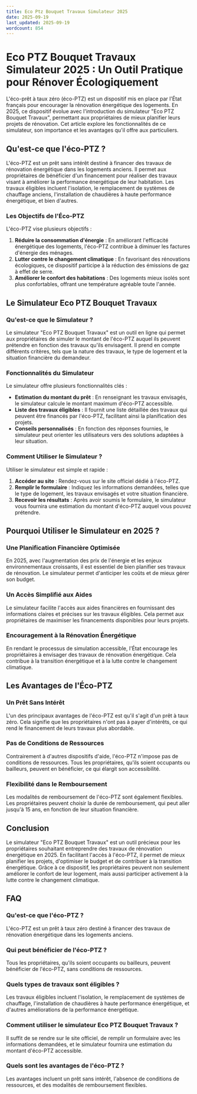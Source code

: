 ```yaml
---
title: Eco Ptz Bouquet Travaux Simulateur 2025
date: 2025-09-19
last_updated: 2025-09-19
wordcount: 854
---
```


# Eco PTZ Bouquet Travaux Simulateur 2025 : Un Outil Pratique pour Rénover Écologiquement

L'éco-prêt à taux zéro (éco-PTZ) est un dispositif mis en place par l'État français pour encourager la rénovation énergétique des logements. En 2025, ce dispositif évolue avec l'introduction du simulateur "Eco PTZ Bouquet Travaux", permettant aux propriétaires de mieux planifier leurs projets de rénovation. Cet article explore les fonctionnalités de ce simulateur, son importance et les avantages qu'il offre aux particuliers.

## Qu'est-ce que l'éco-PTZ ?

L'éco-PTZ est un prêt sans intérêt destiné à financer des travaux de rénovation énergétique dans les logements anciens. Il permet aux propriétaires de bénéficier d'un financement pour réaliser des travaux visant à améliorer la performance énergétique de leur habitation. Les travaux éligibles incluent l'isolation, le remplacement de systèmes de chauffage anciens, l'installation de chaudières à haute performance énergétique, et bien d'autres.

### Les Objectifs de l'Éco-PTZ

L'éco-PTZ vise plusieurs objectifs :

1. **Réduire la consommation d'énergie** : En améliorant l'efficacité énergétique des logements, l'éco-PTZ contribue à diminuer les factures d'énergie des ménages.
2. **Lutter contre le changement climatique** : En favorisant des rénovations écologiques, ce dispositif participe à la réduction des émissions de gaz à effet de serre.
3. **Améliorer le confort des habitations** : Des logements mieux isolés sont plus confortables, offrant une température agréable toute l'année.

## Le Simulateur Eco PTZ Bouquet Travaux

### Qu'est-ce que le Simulateur ?

Le simulateur "Eco PTZ Bouquet Travaux" est un outil en ligne qui permet aux propriétaires de simuler le montant de l'éco-PTZ auquel ils peuvent prétendre en fonction des travaux qu'ils envisagent. Il prend en compte différents critères, tels que la nature des travaux, le type de logement et la situation financière du demandeur.

### Fonctionnalités du Simulateur

Le simulateur offre plusieurs fonctionnalités clés :

- **Estimation du montant du prêt** : En renseignant les travaux envisagés, le simulateur calcule le montant maximum d'éco-PTZ accessible.
- **Liste des travaux éligibles** : Il fournit une liste détaillée des travaux qui peuvent être financés par l'éco-PTZ, facilitant ainsi la planification des projets.
- **Conseils personnalisés** : En fonction des réponses fournies, le simulateur peut orienter les utilisateurs vers des solutions adaptées à leur situation.

### Comment Utiliser le Simulateur ?

Utiliser le simulateur est simple et rapide :

1. **Accéder au site** : Rendez-vous sur le site officiel dédié à l'éco-PTZ.
2. **Remplir le formulaire** : Indiquez les informations demandées, telles que le type de logement, les travaux envisagés et votre situation financière.
3. **Recevoir les résultats** : Après avoir soumis le formulaire, le simulateur vous fournira une estimation du montant d'éco-PTZ auquel vous pouvez prétendre.

## Pourquoi Utiliser le Simulateur en 2025 ?

### Une Planification Financière Optimisée

En 2025, avec l'augmentation des prix de l'énergie et les enjeux environnementaux croissants, il est essentiel de bien planifier ses travaux de rénovation. Le simulateur permet d'anticiper les coûts et de mieux gérer son budget.

### Un Accès Simplifié aux Aides

Le simulateur facilite l'accès aux aides financières en fournissant des informations claires et précises sur les travaux éligibles. Cela permet aux propriétaires de maximiser les financements disponibles pour leurs projets.

### Encouragement à la Rénovation Énergétique

En rendant le processus de simulation accessible, l'État encourage les propriétaires à envisager des travaux de rénovation énergétique. Cela contribue à la transition énergétique et à la lutte contre le changement climatique.

## Les Avantages de l'Éco-PTZ

### Un Prêt Sans Intérêt

L'un des principaux avantages de l'éco-PTZ est qu'il s'agit d'un prêt à taux zéro. Cela signifie que les propriétaires n'ont pas à payer d'intérêts, ce qui rend le financement de leurs travaux plus abordable.

### Pas de Conditions de Ressources

Contrairement à d'autres dispositifs d'aide, l'éco-PTZ n'impose pas de conditions de ressources. Tous les propriétaires, qu'ils soient occupants ou bailleurs, peuvent en bénéficier, ce qui élargit son accessibilité.

### Flexibilité dans le Remboursement

Les modalités de remboursement de l'éco-PTZ sont également flexibles. Les propriétaires peuvent choisir la durée de remboursement, qui peut aller jusqu'à 15 ans, en fonction de leur situation financière.

## Conclusion

Le simulateur "Eco PTZ Bouquet Travaux" est un outil précieux pour les propriétaires souhaitant entreprendre des travaux de rénovation énergétique en 2025. En facilitant l'accès à l'éco-PTZ, il permet de mieux planifier les projets, d'optimiser le budget et de contribuer à la transition énergétique. Grâce à ce dispositif, les propriétaires peuvent non seulement améliorer le confort de leur logement, mais aussi participer activement à la lutte contre le changement climatique.

## FAQ

### Qu'est-ce que l'éco-PTZ ?

L'éco-PTZ est un prêt à taux zéro destiné à financer des travaux de rénovation énergétique dans les logements anciens.

### Qui peut bénéficier de l'éco-PTZ ?

Tous les propriétaires, qu'ils soient occupants ou bailleurs, peuvent bénéficier de l'éco-PTZ, sans conditions de ressources.

### Quels types de travaux sont éligibles ?

Les travaux éligibles incluent l'isolation, le remplacement de systèmes de chauffage, l'installation de chaudières à haute performance énergétique, et d'autres améliorations de la performance énergétique.

### Comment utiliser le simulateur Eco PTZ Bouquet Travaux ?

Il suffit de se rendre sur le site officiel, de remplir un formulaire avec les informations demandées, et le simulateur fournira une estimation du montant d'éco-PTZ accessible.

### Quels sont les avantages de l'éco-PTZ ?

Les avantages incluent un prêt sans intérêt, l'absence de conditions de ressources, et des modalités de remboursement flexibles.